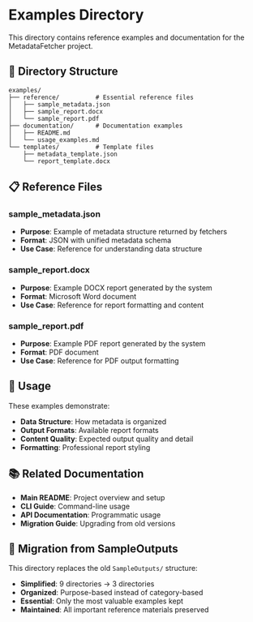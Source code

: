 # Examples Directory

This directory contains reference examples and documentation for the MetadataFetcher project.

## 📁 **Directory Structure**

```
examples/
├── reference/          # Essential reference files
│   ├── sample_metadata.json
│   ├── sample_report.docx
│   └── sample_report.pdf
├── documentation/      # Documentation examples
│   ├── README.md
│   └── usage_examples.md
└── templates/          # Template files
    ├── metadata_template.json
    └── report_template.docx
```

## 📋 **Reference Files**

### **sample_metadata.json**
- **Purpose**: Example of metadata structure returned by fetchers
- **Format**: JSON with unified metadata schema
- **Use Case**: Reference for understanding data structure

### **sample_report.docx**
- **Purpose**: Example DOCX report generated by the system
- **Format**: Microsoft Word document
- **Use Case**: Reference for report formatting and content

### **sample_report.pdf**
- **Purpose**: Example PDF report generated by the system
- **Format**: PDF document
- **Use Case**: Reference for PDF output formatting

## 🎯 **Usage**

These examples demonstrate:
- **Data Structure**: How metadata is organized
- **Output Formats**: Available report formats
- **Content Quality**: Expected output quality and detail
- **Formatting**: Professional report styling

## 📚 **Related Documentation**

- **Main README**: Project overview and setup
- **CLI Guide**: Command-line usage
- **API Documentation**: Programmatic usage
- **Migration Guide**: Upgrading from old versions

## 🔄 **Migration from SampleOutputs**

This directory replaces the old `SampleOutputs/` structure:
- **Simplified**: 9 directories → 3 directories
- **Organized**: Purpose-based instead of category-based
- **Essential**: Only the most valuable examples kept
- **Maintained**: All important reference materials preserved 